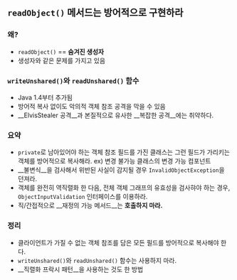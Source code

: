 ## `readObject()` 메서드는 방어적으로 구현하라

### 왜?

- `readObject()` == __숨겨진 생성자__
- 생성자와 같은 문제를 가지고 있음 

### `writeUnshared()`와 `readUnshared()` 함수

- Java 1.4부터 추가됨
- 방어적 복사 없이도 악의적 객체 참조 공격을 막을 수 있음
- __ElvisStealer 공격__과 본질적으로 유사한 __복잡한 공격__에는 취약하다. 

### 요약

- `private`로 남아있어야 하는 객체 참조 필드를 가진 클래스는 그런 필드가 가리키는 객체를 방어적으로 복사해라.
  ex) 변경 불가능 클래스의 변경 가능 컴포넌트
- __불변식__을 검사해서 위반된 사실이 감지될 경우 `InvalidObjectException`을 던져라.
- 객체를 완전히 역직렬화 한 다음, 전체 객체 그래프의 유효성을 검사햐야 하는 경우,
  `ObjectInputValidation` 인터페이스를 이용하라.
- 직/간접적으로 __재정의 가능 메서드__는 __호출하지 마라.__

### 정리

-  클라이언트가 가질 수 없는 객체 참조를 담은 모든 필드를 방어적으로 복사해야 한다.
-  `writeUnshared()`와 `readUnshared()` 함수는 사용하지 마라.
-  __직렬화 프락시 패턴__을 사용하는 것도 한 방법